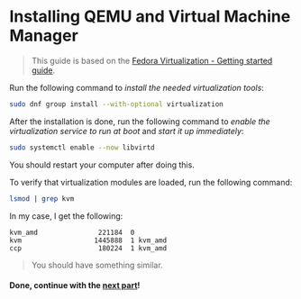 # Installing QEMU and Virtual Machine Manager

> This guide is based on the [Fedora Virtualization - Getting started guide](https://docs.fedoraproject.org/en-US/quick-docs/virtualization-getting-started/).

Run the following command to *install the needed virtualization tools*:
```sh
sudo dnf group install --with-optional virtualization
```

After the installation is done, run the following command to *enable the virtualization service to run at boot* and *start it up immediately*:
```sh
sudo systemctl enable --now libvirtd
```

You should restart your computer after doing this.

To verify that virtualization modules are loaded, run the following command:
```sh
lsmod | grep kvm
```

In my case, I get the following:
```
kvm_amd               221184  0  
kvm                  1445888  1 kvm_amd  
ccp                   180224  1 kvm_amd
```
> You should have something similar.

#### Done, continue with the [next part](VIRTUALIZATION_SETUP.md)!